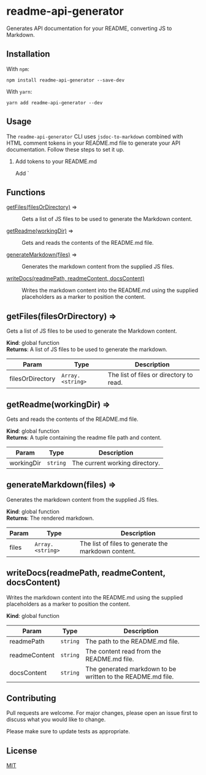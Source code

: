 # readme-api-generator

Generates API documentation for your README, converting JS to Markdown.

## Installation

With `npm`:

```sh-session
npm install readme-api-generator --save-dev
```

With `yarn`:

```sh-session
yarn add readme-api-generator --dev
```

## Usage

The `readme-api-generator` CLI uses `jsdoc-to-markdown` combined with HTML comment tokens in your README.md file to generate your API documentation. Follow these steps to set it up.

1. Add tokens to your README.md

   Add `<!--DOCS_START-->

## Functions

<dl>
<dt><a href="#getFiles">getFiles(filesOrDirectory)</a> ⇒</dt>
<dd><p>Gets a list of JS files to be used to generate the Markdown content.</p>
</dd>
<dt><a href="#getReadme">getReadme(workingDir)</a> ⇒</dt>
<dd><p>Gets and reads the contents of the README.md file.</p>
</dd>
<dt><a href="#generateMarkdown">generateMarkdown(files)</a> ⇒</dt>
<dd><p>Generates the markdown content from the supplied JS files.</p>
</dd>
<dt><a href="#writeDocs">writeDocs(readmePath, readmeContent, docsContent)</a></dt>
<dd><p>Writes the markdown content into the README.md using the supplied placeholders as a marker to position the content.</p>
</dd>
</dl>

<a name="getFiles"></a>

## getFiles(filesOrDirectory) ⇒
Gets a list of JS files to be used to generate the Markdown content.

**Kind**: global function  
**Returns**: A list of JS files to be used to generate the markdown.  

| Param | Type | Description |
| --- | --- | --- |
| filesOrDirectory | <code>Array.&lt;string&gt;</code> | The list of files or directory to read. |

<a name="getReadme"></a>

## getReadme(workingDir) ⇒
Gets and reads the contents of the README.md file.

**Kind**: global function  
**Returns**: A tuple containing the readme file path and content.  

| Param | Type | Description |
| --- | --- | --- |
| workingDir | <code>string</code> | The current working directory. |

<a name="generateMarkdown"></a>

## generateMarkdown(files) ⇒
Generates the markdown content from the supplied JS files.

**Kind**: global function  
**Returns**: The rendered markdown.  

| Param | Type | Description |
| --- | --- | --- |
| files | <code>Array.&lt;string&gt;</code> | The list of files to generate the markdown content. |

<a name="writeDocs"></a>

## writeDocs(readmePath, readmeContent, docsContent)
Writes the markdown content into the README.md using the supplied placeholders as a marker to position the content.

**Kind**: global function  

| Param | Type | Description |
| --- | --- | --- |
| readmePath | <code>string</code> | The path to the README.md file. |
| readmeContent | <code>string</code> | The content read from the README.md file. |
| docsContent | <code>string</code> | The generated markdown to be written to the README.md file. |


<!--DOCS_END-->

## Contributing

Pull requests are welcome. For major changes, please open an issue first to discuss what you would like to change.

Please make sure to update tests as appropriate.

## License

[MIT](https://choosealicense.com/licenses/mit/)
